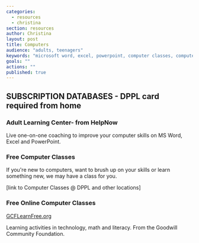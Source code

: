 ```yaml
---
categories: 
  - resources
  - christina
section: resources
author: Christina
layout: post
title: Computers
audience: "adults, teenagers"
keywords: "microsoft word, excel, powerpoint, computer classes, computer skills, "
goals: ""
actions: ""
published: true
---
```


## SUBSCRIPTION DATABASES - DPPL card required from home

### Adult Learning Center- from HelpNow
Live one-on-one coaching to improve your computer skills on MS Word, Excel and PowerPoint.

### Free Computer Classes
If you're new to computers, want to brush up on your skills or learn something new, we may have a class for you.

[link to Computer Classes @ DPPL and other locations]

### Free Online Computer Classes

[GCFLearnFree.org](http://www.gcflearnfree.org)

Learning activities in technology, math and literacy. From the Goodwill Community Foundation.